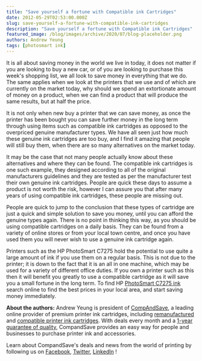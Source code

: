 ```yaml
---
title: "Save yourself a fortune with Compatible ink Cartridges"
date: 2012-05-29T02:53:00.000Z
slug: save-yourself-a-fortune-with-compatible-ink-cartridges
description: "Save yourself a fortune with Compatible ink Cartridges"
featured_image: /blog/images/archive/2020/07/blog-placeholder.png
authors: Andrew Yeung
tags: [photosmart ink]
---
```


It is all about saving money in the world we live in today, it does not matter if you are looking to buy a new car, or of you are looking to purchase this week's shopping list, we all look to save money in everything that we do. The same applies when we look at the printers that we use and of which are currently on the market today, why should we spend an extortionate amount of money on a product, when we can find a product that will produce the same results, but at half the price. 

It is not only when new buy a printer that we can save money, as once the printer has been bought you can save further money in the long term through using items such as compatible ink cartridges as opposed to the overpriced genuine manufacturer types. We have all seen just how much these genuine ink cartridges are too buy, and I find it amazing that people will still buy them, when there are so many alternatives on the market today. 

It may be the case that not many people actually know about these alternatives and where they can be found. The compatible ink cartridges is one such example, they designed according to all of the original manufacturers guidelines and they are tested as per the manufacturer test their own genuine ink cartridges. People are quick these days to assume a product is not worth the risk, however I can assure you that after many years of using compatible ink cartridges, these people are missing out.

People are quick to jump to the conclusion that these types of cartridge are just a quick and simple solution to save you money, until you can afford the genuine types again. There is no point in thinking this way, as you should be using compatible cartridges on a daily basis. They can be found from a variety of online stores or from your local town centre, and once you have used them you will never wish to use a genuine ink cartridge again. 

Printers such as the HP PhotoSmart C7275 hold the potential to use quite a large amount of ink if you use them on a regular basis. This is not due to the printer; it is down to the fact that it is an all in one machine, which may be used for a variety of different office duties. If you own a printer such as this then it will benefit you greatly to use a compatible cartridge as it will save you a small fortune in the long term. To find HP [PhotoSmart C7275 ink](https://www.compandsave.com/hp/photosmart/c7275-ink-cartridges) search online to find the best prices in your local area, and start saving money immediately.

  
**About the authors:** Andrew Yeung is president of [CompAndSave](https://www.compandsave.com/), a leading online provider of premium printer ink cartridges, including [remanufactured](https://www.compandsave.com/help) and [compatible printer ink cartridges](https://www.compandsave.com/help). With deals every month and a [1-year guarantee of quality](https://www.compandsave.com/help), CompandSave provides an easy way for people and businesses to purchase printer ink and accessories.

Learn about CompandSave's deals and news from the world of printing by following us on [Facebook](https://www.facebook.com/compandsave.ink), [Twitter](https://twitter.com/compandsave), [LinkedIn](https://www.linkedin.com) !